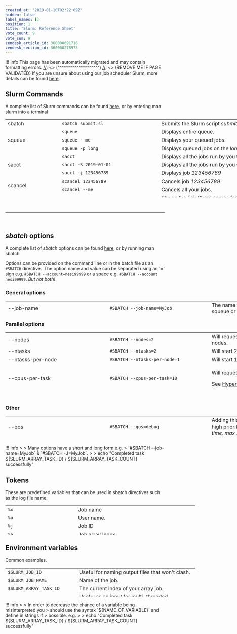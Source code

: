 ```yaml
---
created_at: '2019-01-10T02:22:09Z'
hidden: false
label_names: []
position: 1
title: 'Slurm: Reference Sheet'
vote_count: 9
vote_sum: 9
zendesk_article_id: 360000691716
zendesk_section_id: 360000278975
---
```



[//]: <> (REMOVE ME IF PAGE VALIDATED)
[//]: <> (vvvvvvvvvvvvvvvvvvvv)
!!! info
    This page has been automatically migrated and may contain formatting errors.
[//]: <> (^^^^^^^^^^^^^^^^^^^^)
[//]: <> (REMOVE ME IF PAGE VALIDATED)
If you are unsure about using our job scheduler Slurm, more details can
be found
[here](https://support.nesi.org.nz/hc/en-gb/articles/360000684396).

## Slurm Commands

A complete list of Slurm commands can be found
[here](https://slurm.schedmd.com/man_index.html), or by entering man
slurm into a terminal

<table style="height: 246px; width: 966px;">
<tbody>
<tr class="odd" style="height: 22px;">
<td style="width: 157.141px; height: 21px">sbatch</td>
<td
style="width: 301.297px; height: 21px"><code>sbatch submit.sl</code></td>
<td style="width: 473.562px; height: 21px">Submits the Slurm script
<em>submit.sl</em></td>
</tr>
<tr class="even" style="height: 22px;">
<td rowspan="3" style="width: 157.141px; height: 61px">squeue</td>
<td style="width: 301.297px; height: 21px"><code>squeue</code></td>
<td style="width: 473.562px; height: 21px">Displays entire queue.</td>
</tr>
<tr class="odd" style="height: 22px;">
<td style="width: 301.297px; height: 18px"><code>squeue --me</code></td>
<td style="width: 473.562px; height: 18px">Displays your queued
jobs.</td>
</tr>
<tr class="even" style="height: 22px;">
<td
style="width: 301.297px; height: 22px"><code>squeue -p long</code></td>
<td style="width: 473.562px; height: 22px">Displays queued jobs on
the <em>long</em> partition.</td>
</tr>
<tr class="odd" style="height: 22px;">
<td rowspan="3" style="width: 157.141px; height: 66px">sacct</td>
<td style="width: 301.297px; height: 22px"><code>sacct</code></td>
<td style="width: 473.562px; height: 22px">Displays all the jobs run by
you that day.</td>
</tr>
<tr class="even" style="height: 22px;">
<td
style="width: 301.297px; height: 22px"><code>sacct -S 2019-01-01</code></td>
<td style="width: 473.562px; height: 22px">Displays all the jobs run by
you since the <em>1st Jan 2019</em></td>
</tr>
<tr class="odd" style="height: 22px;">
<td
style="width: 301.297px; height: 22px"><code>sacct -j 123456789</code></td>
<td style="width: 473.562px; height: 22px">Displays job
<em>123456789</em></td>
</tr>
<tr class="even" style="height: 22px;">
<td rowspan="2" style="width: 157.141px; height: 44px">scancel</td>
<td
style="width: 301.297px; height: 22px"><code>scancel 123456789</code></td>
<td style="width: 473.562px; height: 22px">Cancels job
<em>123456789</em></td>
</tr>
<tr class="odd" style="height: 22px;">
<td
style="width: 301.297px; height: 22px"><code>scancel --me</code></td>
<td style="width: 473.562px; height: 22px">Cancels all your jobs.</td>
</tr>
<tr class="even" style="height: 22px;">
<td style="width: 157.141px; height: 22px">sshare</td>
<td style="width: 301.297px; height: 22px"><code>sshare -U</code></td>
<td style="width: 473.562px; height: 22px">Shows the Fair Share scores
for all projects of which <em>you</em> are a member.</td>
</tr>
<tr class="odd" style="height: 22px;">
<td style="width: 157.141px; height: 22px">sinfo</td>
<td style="width: 301.297px; height: 22px"><code>sinfo</code></td>
<td style="width: 473.562px; height: 22px">Shows the current state of
our Slurm partitions.</td>
</tr>
<tr class="even" style="height: 22px;">
<td style="width: 157.141px; height: 10px"> </td>
<td style="width: 301.297px; height: 10px"> </td>
<td style="width: 473.562px; height: 10px"> </td>
</tr>
</tbody>
</table>

 

------------------------------------------------------------------------

 

## *sbatch* options

A complete list of *sbatch* options can be found
[here](https://slurm.schedmd.com/sbatch.html), or by running man sbatch

Options can be provided on the command line or in the batch file as an
`#SBATCH` directive.  The option name and value can be separated using
an '=' sign e.g. `#SBATCH --account=nesi99999` or a space e.g.
`#SBATCH --account nesi99999`. *But not both!*

### General options

<table style="width: 966px; height: 40px;">
<colgroup>
<col style="width: 33%" />
<col style="width: 33%" />
<col style="width: 33%" />
</colgroup>
<tbody>
<tr class="odd" style="height: 40px;">
<td style="width: 156.167px; height: 40px">--job-name</td>
<td
style="width: 314.333px; height: 40px"><span><code>#SBATCH --job-name=MyJob</code></span></td>
<td style="width: 461.5px; height: 40px"><span>The name that will appear
when using squeue or sacct</span></td>
</tr>
<tr class="even" style="height: 40px;">
<td style="width: 156.167px; height: 40px">--account</td>
<td
style="width: 314.333px; height: 40px"><span><code>#SBATCH --account=nesi99999</code></span></td>
<td style="width: 461.5px; height: 40px"><span>The account your core
hours will be 'charged' to.</span></td>
</tr>
<tr class="odd" style="height: 40px;">
<td style="width: 156.167px; height: 40px">--time</td>
<td
style="width: 314.333px; height: 40px"><span><code>#SBATCH --time=DD-HH:MM:SS</code></span></td>
<td style="width: 461.5px; height: 40px"><span>Job max walltime<br />
</span></td>
</tr>
<tr class="even" style="height: 40px;">
<td style="width: 156.167px; height: 40px">--mem</td>
<td
style="width: 314.333px; height: 40px"><span><code>#SBATCH --mem=512MB</code></span></td>
<td style="width: 461.5px; height: 40px">Memory required per node.</td>
</tr>
<tr class="odd" style="height: 40px;">
<td style="width: 156.167px; height: 40px">--partition</td>
<td
style="width: 314.333px; height: 40px"><span><code>#SBATCH --partition=long</code></span></td>
<td style="width: 461.5px; height: 40px">Specified job <a
href="https://support.nesi.org.nz/hc/en-gb/articles/360000204076-Mahuika-Slurm-Partitions">partition</a>.</td>
</tr>
<tr class="even" style="height: 40px;">
<td style="width: 156.167px; height: 40px">--output</td>
<td
style="width: 314.333px; height: 40px"><code>#SBATCH --output=%j_output.out</code></td>
<td style="width: 461.5px; height: 41px">Path and name of standard
output file.</td>
</tr>
<tr class="odd" style="height: 40px;">
<td style="width: 156.167px; height: 40px">--mail-user</td>
<td
style="width: 314.333px; height: 40px"><code>#SBATCH --mail-user=bob123@gmail.com</code></td>
<td style="width: 461.5px; height: 40px">Address to send mail
notifications.</td>
</tr>
<tr class="even" style="height: 40px;">
<td rowspan="2" style="width: 156.167px; height: 40px">--mail-type</td>
<td
style="width: 314.333px; height: 40px"><code>#SBATCH --mail-type=ALL</code></td>
<td style="width: 461.5px; height: 40px">Will send a mail notification
at <code>BEGIN END FAIL</code></td>
</tr>
<tr class="odd" style="height: 41px;">
<td
style="width: 314.333px; height: 40px"><code>#SBATCH --mail-type=TIME_LIMIT_80</code></td>
<td style="width: 461.5px; height: 40px">Will send message at
<em>80%</em> walltime</td>
</tr>
<tr class="even">
<td style="width: 156.167px">--no-requeue</td>
<td style="width: 314.333px"><code>#SBATCH --no-requeue</code><br />
</td>
<td style="width: 461.5px">Will stop job being requeued in the case of
node failure.</td>
</tr>
</tbody>
</table>

### Parallel options

<table style="height: 205px; width: 966px;">
<colgroup>
<col style="width: 33%" />
<col style="width: 33%" />
<col style="width: 33%" />
</colgroup>
<tbody>
<tr class="odd" style="height: 23px;">
<td style="width: 148px; height: 23px">--nodes</td>
<td
style="width: 303px; height: 23px"><code>#SBATCH --nodes=2</code></td>
<td style="width: 446px; height: 23px">Will request tasks be run across
2 nodes.</td>
</tr>
<tr class="even" style="height: 23px;">
<td style="width: 148px; height: 23px">--ntasks</td>
<td
style="width: 303px; height: 23px"><code>#SBATCH --ntasks=2</code></td>
<td style="width: 446px; height: 23px">Will start 2 <a
href="https://support.nesi.org.nz/knowledge/articles/360000690275/">MPI</a>
tasks.</td>
</tr>
<tr class="odd" style="height: 23px;">
<td style="width: 148px; height: 23px">--ntasks-per-node</td>
<td
style="width: 303px; height: 23px"><code>#SBATCH --ntasks-per-node=1</code></td>
<td style="width: 446px; height: 23px">Will start 1 task per requested
node</td>
</tr>
<tr class="even" style="height: 23px;">
<td style="width: 148px; height: 23px">--cpus-per-task</td>
<td
style="width: 303px; height: 23px"><code>#SBATCH --cpus-per-task=10</code></td>
<td style="width: 446px; height: 23px"><p>Will request 10
<em>logical</em> CPUs per task.</p>
<p>See <a
href="https://support.nesi.org.nz/hc/en-gb/articles/360000568236-Hyperthreading">Hyperthreading</a>.</p></td>
</tr>
<tr class="odd" style="height: 23px;">
<td style="width: 148px; height: 23px">--mem-per-cpu</td>
<td
style="width: 303px; height: 23px"><code>#SBATCH --mem-per-cpu=512MB</code></td>
<td style="width: 446px; height: 23px"><p>Memory Per <em>logical</em>
CPU.</p>
<p><code>--mem</code> Should be used if shared memory job.</p>
<p>See <a
href="https://support.nesi.org.nz/hc/en-gb/articles/360001108756">How do
I request memory?</a>.</p></td>
</tr>
<tr class="even" style="height: 46px;">
<td style="width: 148px; height: 46px">--array</td>
<td
style="width: 303px; height: 46px"><code>#SBATCH --array=1-5</code></td>
<td style="width: 446px; height: 46px">Will submit job 5 times each with
a different <code>$SLURM_ARRAY_TASK_ID</code> (1,2,3,4,5)</td>
</tr>
<tr class="odd" style="height: 44px;">
<td style="width: 148px; height: 44px"> </td>
<td
style="width: 303px; height: 44px"><code>#SBATCH --array=0-20:5</code></td>
<td style="width: 446px; height: 44px">Will submit job 5 times each with
a different <code>$SLURM_ARRAY_TASK_ID</code> (0,5,10,15,20)</td>
</tr>
<tr class="even">
<td style="width: 148px"> </td>
<td style="width: 303px"><code>#SBATCH --array=1-100%10</code></td>
<td style="width: 446px">Will submit 1 though to 100 jobs but no more
than 10 at once.</td>
</tr>
</tbody>
</table>

### Other

<table style="height: 76px; width: 966px;">
<colgroup>
<col style="width: 33%" />
<col style="width: 33%" />
<col style="width: 33%" />
</colgroup>
<tbody>
<tr class="odd">
<td style="width: 150.433px">--qos</td>
<td style="width: 320px"><code>#SBATCH --qos=debug</code></td>
<td style="width: 461.567px">Adding this line gives your job a very high
priority. <em>Limited to one job at a time, max 15 minutes</em>.</td>
</tr>
<tr class="even">
<td style="width: 150.433px">--profile</td>
<td style="width: 320px"><code>#SBATCH --profile=ALL</code></td>
<td style="width: 461.567px"><p>Allows generation of a .h5 file
containing job profile information.</p>
<p>See <a
href="https://support.nesi.org.nz/hc/en-gb/articles/360000810616-How-can-I-profile-a-SLURM-job-">Slurm
Native Profiling</a>.</p></td>
</tr>
<tr class="odd">
<td style="width: 150.433px">--dependency</td>
<td
style="width: 320px"><code>#SBATCH --dependency=afterok:123456789</code></td>
<td style="width: 461.567px">Will only start after the job 123456789 has
completed.</td>
</tr>
<tr class="even">
<td style="width: 150.433px">--hint</td>
<td style="width: 320px"><code>#SBATCH --hint=nomultithread</code></td>
<td style="width: 461.567px">Disables <a
href="https://support.nesi.org.nz/hc/en-gb/articles/360000568236-Hyperthreading">hyperthreading</a>,
be aware that this will significantly change how your job is
defined.</td>
</tr>
</tbody>
</table>
!!! info
>
> Many options have a short and long form e.g.
> `#SBATCH --job-name=MyJob` & `#SBATCH -J=MyJob`.
>
>     echo "Completed task ${SLURM_ARRAY_TASK_ID} / ${SLURM_ARRAY_TASK_COUNT} successfully"

## Tokens

These are predefined variables that can be used in sbatch directives
such as the log file name.

<table style="height: 92px; width: 600px;">
<tbody>
<tr class="odd" style="height: 23px;">
<td style="width: 209.367px; height: 23px"><code>%x</code></td>
<td style="width: 367.633px; height: 23px">Job name</td>
</tr>
<tr class="even" style="height: 23px;">
<td style="width: 209.367px; height: 23px"><code>%u</code></td>
<td style="width: 367.633px; height: 23px">User name.</td>
</tr>
<tr class="odd" style="height: 23px;">
<td style="width: 209.367px; height: 23px"><code>%j</code></td>
<td style="width: 367.633px; height: 23px">Job ID </td>
</tr>
<tr class="even" style="height: 23px;">
<td style="width: 209.367px; height: 23px"><code>%a</code></td>
<td style="width: 367.633px; height: 23px">Job array Index</td>
</tr>
</tbody>
</table>

## Environment variables

Common examples.

<table style="height: 91px; width: 600px;">
<tbody>
<tr class="odd">
<td style="width: 210.367px"><code>$SLURM_JOB_ID</code></td>
<td style="width: 366.633px">Useful for naming output files that won't
clash.</td>
</tr>
<tr class="even">
<td style="width: 210.367px"><code>$SLURM_JOB_NAME</code></td>
<td style="width: 366.633px">Name of the job.</td>
</tr>
<tr class="odd">
<td style="width: 210.367px"><code>$SLURM_ARRAY_TASK_ID</code></td>
<td style="width: 366.633px">The current index of your array job. </td>
</tr>
<tr class="even">
<td style="width: 210.367px"><code>$SLURM_CPUS_PER_TASK</code></td>
<td style="width: 366.633px">Useful as an input for multi-threaded
functions.</td>
</tr>
<tr class="odd">
<td style="width: 210.367px"><code>$SLURM_NTASKS</code></td>
<td style="width: 366.633px">Useful as an input for MPI functions.</td>
</tr>
<tr class="even">
<td style="width: 210.367px"><code>$SLURM_SUBMIT_DIR</code></td>
<td style="width: 366.633px">Directory where <code>sbatch</code> was
called.</td>
</tr>
</tbody>
</table>
!!! info
>
> In order to decrease the chance of a variable being misinterpreted you
> should use the syntax `${NAME_OF_VARIABLE}` and define in strings if
> possible. e.g.
>
>     echo "Completed task ${SLURM_ARRAY_TASK_ID} / ${SLURM_ARRAY_TASK_COUNT} successfully"
